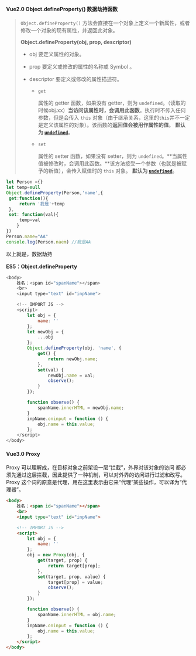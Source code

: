 #### Vue2.0   Object.defineProperty() 数据劫持函数

> `Object.defineProperty()` 方法会直接在一个对象上定义一个新属性，或者修改一个对象的现有属性，并返回此对象。
>
> **Object.defineProperty(obj, prop, descriptor)**
>
>   - obj             要定义属性的对象。
>
>   - prop           要定义或修改的属性的名称或 Symbol 。
>
>   - descriptor 要定义或修改的属性描述符。
>
>     - `get`
>
>       属性的 getter 函数，如果没有 getter，则为 `undefined`。（读取的时候obj.xx）**当访问该属性时，会调用此函数**。执行时不传入任何参数，但是会传入 `this` 对象（由于继承关系，这里的`this`并不一定是定义该属性的对象）。该函数的**返回值会被用作属性的值**。 **默认为 [`undefined`](https://developer.mozilla.org/zh-CN/docs/Web/JavaScript/Reference/Global_Objects/undefined)**。
>
>     - `set`
>
>       属性的 setter 函数，如果没有 setter，则为 `undefined`。**当属性值被修改时，会调用此函数。**该方法接受一个参数（也就是被赋予的新值），会传入赋值时的 `this` 对象。 **默认为 [`undefined`](https://developer.mozilla.org/zh-CN/docs/Web/JavaScript/Reference/Global_Objects/undefined)**。
>
> 

```js
let Person ={}
let temp=null
Object.defineProperty(Person,'name',{
 get:function(){
     return '我是'+temp
 },
 set: function(val){
     temp=val
    }
})
Person.name="AA"
console.log(Person.naem) //我是AA
```

 以上就是，数据劫持



**ES5：Object.defineProperty**

```js
<body>
    姓名：<span id="spanName"></span>
    <br>
    <input type="text" id="inpName">

    <!-- IMPORT JS -->
    <script>
        let obj = {
            name: ''
        };
        let newObj = {
            ...obj
        };
        Object.defineProperty(obj, 'name', {
            get() {
                return newObj.name;
            },
            set(val) {
                newObj.name = val;
                observe();
            }
        });

        function observe() {
            spanName.innerHTML = newObj.name;
        }
        inpName.oninput = function () {
            obj.name = this.value;
        };
    </script>
</body>
```





#### Vue3.0   Proxy

 Proxy 可以理解成，在目标对象之前架设一层“拦截”，外界对该对象的访问
​    都必须先通过这层拦截，因此提供了一种机制，可以对外界的访问进行过滤和改写。
​    Proxy 这个词的原意是代理，用在这里表示由它来“代理”某些操作，可以译为“代理器”。

```html
<body>
    姓名：<span id="spanName"></span>
    <br>
    <input type="text" id="inpName">

    <!-- IMPORT JS -->
    <script>
        let obj = {
            name: ''
        };
        obj = new Proxy(obj, {
            get(target, prop) {
                return target[prop];
            },
            set(target, prop, value) {
                target[prop] = value;
                observe();
            }
        });

        function observe() {
            spanName.innerHTML = obj.name;
        }
        inpName.oninput = function () {
            obj.name = this.value;
        };
    </script>
</body>
```

